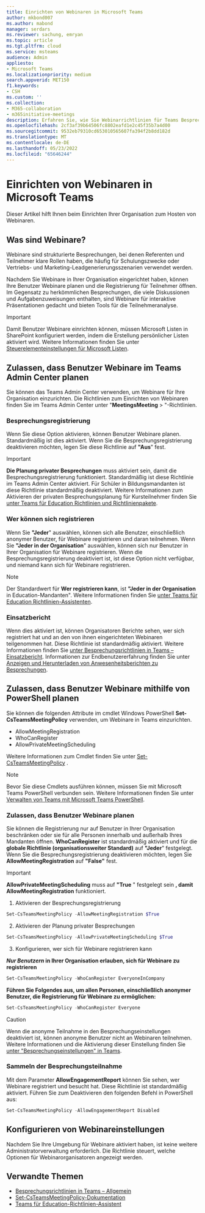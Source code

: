 ```yaml
---
title: Einrichten von Webinaren in Microsoft Teams
author: mkbond007
ms.author: mabond
manager: serdars
ms.reviewer: sachung, emryan
ms.topic: article
ms.tgt.pltfrm: cloud
ms.service: msteams
audience: Admin
appliesto:
- Microsoft Teams
ms.localizationpriority: medium
search.appverid: MET150
f1.keywords:
- CSH
ms.custom: ''
ms.collection:
- M365-collaboration
- m365initiative-meetings
description: Erfahren Sie, wie Sie Webinarrichtlinien für Teams Besprechungen verwalten.
ms.openlocfilehash: 2cf3af39b64506fc8802eafd1e2c45f35b7a4d00
ms.sourcegitcommit: 9532eb79310cd653010565607fa394f2b8dd182d
ms.translationtype: MT
ms.contentlocale: de-DE
ms.lasthandoff: 05/23/2022
ms.locfileid: "65646244"
---
```

# <a name="set-up-for-webinars-in-microsoft-teams"></a>Einrichten von Webinaren in Microsoft Teams

Dieser Artikel hilft Ihnen beim Einrichten Ihrer Organisation zum Hosten von Webinaren.

## <a name="what-are-webinars"></a>Was sind Webinare?

Webinare sind strukturierte Besprechungen, bei denen Referenten und Teilnehmer klare Rollen haben, die häufig für Schulungszwecke oder Vertriebs- und Marketing-Leadgenerierungsszenarien verwendet werden.

Nachdem Sie Webinare in Ihrer Organisation eingerichtet haben, können Ihre Benutzer Webinare planen und die Registrierung für Teilnehmer öffnen. Im Gegensatz zu herkömmlichen Besprechungen, die viele Diskussionen und Aufgabenzuweisungen enthalten, sind Webinare für interaktive Präsentationen gedacht und bieten Tools für die Teilnehmeranalyse.

> [!IMPORTANT]
> Damit Benutzer Webinare einrichten können, müssen Microsoft Listen in SharePoint konfiguriert werden, indem die Erstellung persönlicher Listen aktiviert wird. Weitere Informationen finden Sie unter [Steuerelementeinstellungen für Microsoft Listen](/sharepoint/control-lists).

## <a name="allow-users-to-schedule-webinars-in-the-teams-admin-center"></a>Zulassen, dass Benutzer Webinare im Teams Admin Center planen

Sie können das Teams Admin Center verwenden, um Webinare für Ihre Organisation einzurichten. Die Richtlinien zum Einrichten von Webinaren finden Sie im Teams Admin Center unter "**MeetingsMeeting** > "-Richtlinien.

### <a name="meeting-registration"></a>Besprechungsregistrierung

Wenn Sie diese Option aktivieren, können Benutzer Webinare planen. Standardmäßig ist dies aktiviert. Wenn Sie die Besprechungsregistrierung deaktivieren möchten, legen Sie diese Richtlinie auf **"Aus**" fest.

> [!IMPORTANT]
> **Die Planung privater Besprechungen** muss aktiviert sein, damit die Besprechungsregistrierung funktioniert. Standardmäßig ist diese Richtlinie im Teams Admin Center aktiviert. Für Schüler in Bildungsmandanten ist diese Richtlinie standardmäßig deaktiviert. Weitere Informationen zum Aktivieren der privaten Besprechungsplanung für Kursteilnehmer finden Sie [unter Teams für Education Richtlinien und Richtlinienpakete](policy-packages-edu.md).

### <a name="who-can-register"></a>Wer können sich registrieren

Wenn Sie **"Jeder**" auswählen, können sich alle Benutzer, einschließlich anonymer Benutzer, für Webinare registrieren und daran teilnehmen. Wenn Sie **"Jeder in der Organisation**" auswählen, können sich nur Benutzer in Ihrer Organisation für Webinare registrieren. Wenn die Besprechungsregistrierung deaktiviert ist, ist diese Option nicht verfügbar, und niemand kann sich für Webinare registrieren.

> [!NOTE]
> Der Standardwert für **Wer registrieren kann**, ist **"Jeder in der Organisation** in Education-Mandanten". Weitere Informationen finden Sie [unter Teams für Education Richtlinien-Assistenten](easy-policy-setup-edu.md).

### <a name="engagement-report"></a>Einsatzbericht

Wenn dies aktiviert ist, können Organisatoren Berichte sehen, wer sich registriert hat und an den von ihnen eingerichteten Webinaren teilgenommen hat. Diese Richtlinie ist standardmäßig aktiviert. Weitere Informationen finden Sie [unter Besprechungsrichtlinien in Teams – Einsatzbericht](meeting-policies-in-teams-general.md#engagement-report). Informationen zur Endbenutzererfahrung finden Sie unter [Anzeigen und Herunterladen von Anwesenheitsberichten zu Besprechungen](https://support.microsoft.com/office/view-and-download-meeting-attendance-reports-in-teams-ae7cf170-530c-47d3-84c1-3aedac74d310?ui=en-US&#x26;rs=en-US&#x26;ad=US).

## <a name="allow-users-to-schedule-webinars-using-powershell"></a>Zulassen, dass Benutzer Webinare mithilfe von PowerShell planen

Sie können die folgenden Attribute im cmdlet Windows PowerShell **Set-CsTeamsMeetingPolicy** verwenden, um Webinare in Teams einzurichten.

- AllowMeetingRegistration
- WhoCanRegister
- AllowPrivateMeetingScheduling

Weitere Informationen zum Cmdlet finden Sie unter [Set-CsTeamsMeetingPolicy](/powershell/module/skype/set-csteamsmeetingpolicy) .

> [!NOTE]
> Bevor Sie diese Cmdlets ausführen können, müssen Sie mit Microsoft Teams PowerShell verbunden sein. Weitere Informationen finden Sie unter [Verwalten von Teams mit Microsoft Teams PowerShell](/microsoftteams/teams-powershell-managing-teams).

### <a name="allow-users-to-schedule-webinars"></a>Zulassen, dass Benutzer Webinare planen

Sie können die Registrierung nur auf Benutzer in Ihrer Organisation beschränken oder sie für alle Personen innerhalb und außerhalb Ihres Mandanten öffnen. **WhoCanRegister** ist standardmäßig aktiviert und für die **globale Richtlinie (organisationsweiter Standard)** auf **"Jeder**" festgelegt. Wenn Sie die Besprechungsregistrierung deaktivieren möchten, legen Sie **AllowMeetingRegistration** auf **"False"** fest.

> [!IMPORTANT]
> **AllowPrivateMeetingScheduling** muss auf **"True** " festgelegt sein **, damit AllowMeetingRegistration** funktioniert.

1. Aktivieren der Besprechungsregistrierung

```powershell
Set-CsTeamsMeetingPolicy -AllowMeetingRegistration $True
```

2. Aktivieren der Planung privater Besprechungen

```powershell
Set-CsTeamsMeetingPolicy -AllowPrivateMeetingScheduling $True
```

3. Konfigurieren, wer sich für Webinare registrieren kann

***Nur Benutzern* in Ihrer Organisation erlauben, sich für Webinare zu registrieren**

```powershell
Set-CsTeamsMeetingPolicy -WhoCanRegister EveryoneInCompany
```

**Führen Sie Folgendes aus, um allen Personen, einschließlich anonymer Benutzer, die Registrierung für Webinare zu ermöglichen:**

```powershell
Set-CsTeamsMeetingPolicy -WhoCanRegister Everyone
```

> [!CAUTION]
> Wenn die anonyme Teilnahme in den Besprechungseinstellungen deaktiviert ist, können anonyme Benutzer nicht an Webinaren teilnehmen. Weitere Informationen und die Aktivierung dieser Einstellung finden Sie [unter "Besprechungseinstellungen" in Teams](meeting-settings-in-teams.md).

### <a name="collect-meeting-attendance"></a>Sammeln der Besprechungsteilnahme

Mit dem Parameter **AllowEngagementReport** können Sie sehen, wer Webinare registriert und besucht hat. Diese Richtlinie ist standardmäßig aktiviert. Führen Sie zum Deaktivieren den folgenden Befehl in PowerShell aus:

```powershell
Set-CsTeamsMeetingPolicy -AllowEngagementReport Disabled
```

## <a name="configure-webinar-settings"></a>Konfigurieren von Webinareinstellungen

Nachdem Sie Ihre Umgebung für Webinare aktiviert haben, ist keine weitere Administratorverwaltung erforderlich. Die Richtlinie steuert, welche Optionen für Webinarorganisatoren angezeigt werden.

## <a name="related-topics"></a>Verwandte Themen

- [Besprechungsrichtlinien in Teams – Allgemein](meeting-policies-in-teams-general.md)
- [Set-CsTeamsMeetingPolicy-Dokumentation](/powershell/module/skype/set-csteamsmeetingpolicy)
- [Teams für Education-Richtlinien-Assistent](easy-policy-setup-edu.md)

